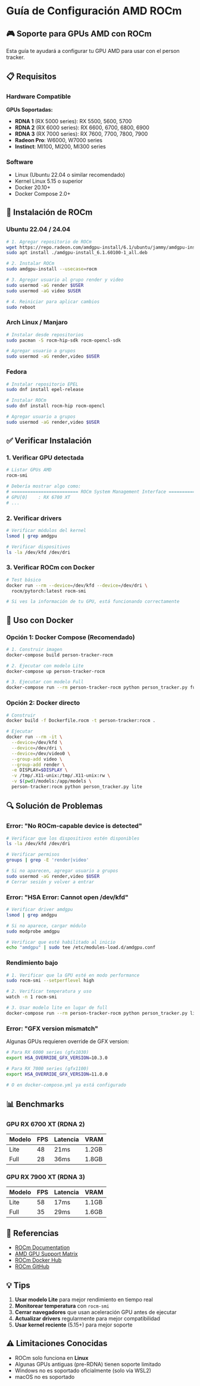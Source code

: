 # Guía de Configuración AMD ROCm

## 🎮 Soporte para GPUs AMD con ROCm

Esta guía te ayudará a configurar tu GPU AMD para usar con el person tracker.

## 📋 Requisitos

### Hardware Compatible

**GPUs Soportadas:**
- **RDNA 1** (RX 5000 series): RX 5500, 5600, 5700
- **RDNA 2** (RX 6000 series): RX 6600, 6700, 6800, 6900
- **RDNA 3** (RX 7000 series): RX 7600, 7700, 7800, 7900
- **Radeon Pro**: W6000, W7000 series
- **Instinct**: MI100, MI200, MI300 series

### Software

- Linux (Ubuntu 22.04 o similar recomendado)
- Kernel Linux 5.15 o superior
- Docker 20.10+
- Docker Compose 2.0+

## 🔧 Instalación de ROCm

### Ubuntu 22.04 / 24.04

```bash
# 1. Agregar repositorio de ROCm
wget https://repo.radeon.com/amdgpu-install/6.1/ubuntu/jammy/amdgpu-install_6.1.60100-1_all.deb
sudo apt install ./amdgpu-install_6.1.60100-1_all.deb

# 2. Instalar ROCm
sudo amdgpu-install --usecase=rocm

# 3. Agregar usuario al grupo render y video
sudo usermod -aG render $USER
sudo usermod -aG video $USER

# 4. Reiniciar para aplicar cambios
sudo reboot
```

### Arch Linux / Manjaro

```bash
# Instalar desde repositorios
sudo pacman -S rocm-hip-sdk rocm-opencl-sdk

# Agregar usuario a grupos
sudo usermod -aG render,video $USER
```

### Fedora

```bash
# Instalar repositorio EPEL
sudo dnf install epel-release

# Instalar ROCm
sudo dnf install rocm-hip rocm-opencl

# Agregar usuario a grupos
sudo usermod -aG render,video $USER
```

## ✅ Verificar Instalación

### 1. Verificar GPU detectada

```bash
# Listar GPUs AMD
rocm-smi

# Debería mostrar algo como:
# ========================= ROCm System Management Interface =========================
# GPU[0]    : RX 6700 XT
# ...
```

### 2. Verificar drivers

```bash
# Verificar módulos del kernel
lsmod | grep amdgpu

# Verificar dispositivos
ls -la /dev/kfd /dev/dri
```

### 3. Verificar ROCm con Docker

```bash
# Test básico
docker run --rm --device=/dev/kfd --device=/dev/dri \
  rocm/pytorch:latest rocm-smi

# Si ves la información de tu GPU, está funcionando correctamente
```

## 🐳 Uso con Docker

### Opción 1: Docker Compose (Recomendado)

```bash
# 1. Construir imagen
docker-compose build person-tracker-rocm

# 2. Ejecutar con modelo Lite
docker-compose up person-tracker-rocm

# 3. Ejecutar con modelo Full
docker-compose run --rm person-tracker-rocm python person_tracker.py full
```

### Opción 2: Docker directo

```bash
# Construir
docker build -f Dockerfile.rocm -t person-tracker:rocm .

# Ejecutar
docker run --rm -it \
  --device=/dev/kfd \
  --device=/dev/dri \
  --device=/dev/video0 \
  --group-add video \
  --group-add render \
  -e DISPLAY=$DISPLAY \
  -v /tmp/.X11-unix:/tmp/.X11-unix:rw \
  -v $(pwd)/models:/app/models \
  person-tracker:rocm python person_tracker.py lite
```

## 🔍 Solución de Problemas

### Error: "No ROCm-capable device is detected"

```bash
# Verificar que los dispositivos estén disponibles
ls -la /dev/kfd /dev/dri

# Verificar permisos
groups | grep -E 'render|video'

# Si no aparecen, agregar usuario a grupos
sudo usermod -aG render,video $USER
# Cerrar sesión y volver a entrar
```

### Error: "HSA Error: Cannot open /dev/kfd"

```bash
# Verificar driver amdgpu
lsmod | grep amdgpu

# Si no aparece, cargar módulo
sudo modprobe amdgpu

# Verificar que esté habilitado al inicio
echo "amdgpu" | sudo tee /etc/modules-load.d/amdgpu.conf
```

### Rendimiento bajo

```bash
# 1. Verificar que la GPU esté en modo performance
sudo rocm-smi --setperflevel high

# 2. Verificar temperatura y uso
watch -n 1 rocm-smi

# 3. Usar modelo lite en lugar de full
docker-compose run --rm person-tracker-rocm python person_tracker.py lite
```

### Error: "GFX version mismatch"

Algunas GPUs requieren override de GFX version:

```bash
# Para RX 6000 series (gfx1030)
export HSA_OVERRIDE_GFX_VERSION=10.3.0

# Para RX 7000 series (gfx1100)
export HSA_OVERRIDE_GFX_VERSION=11.0.0

# O en docker-compose.yml ya está configurado
```

## 📊 Benchmarks

### GPU RX 6700 XT (RDNA 2)

| Modelo | FPS | Latencia | VRAM |
|--------|-----|----------|------|
| Lite   | 48  | 21ms     | 1.2GB |
| Full   | 28  | 36ms     | 1.8GB |

### GPU RX 7900 XT (RDNA 3)

| Modelo | FPS | Latencia | VRAM |
|--------|-----|----------|------|
| Lite   | 58  | 17ms     | 1.1GB |
| Full   | 35  | 29ms     | 1.6GB |

## 🔗 Referencias

- [ROCm Documentation](https://rocm.docs.amd.com/)
- [AMD GPU Support Matrix](https://rocm.docs.amd.com/en/latest/release/gpu_os_support.html)
- [ROCm Docker Hub](https://hub.docker.com/u/rocm)
- [ROCm GitHub](https://github.com/RadeonOpenCompute/ROCm)

## 💡 Tips

1. **Usar modelo Lite** para mejor rendimiento en tiempo real
2. **Monitorear temperatura** con `rocm-smi`
3. **Cerrar navegadores** que usan aceleración GPU antes de ejecutar
4. **Actualizar drivers** regularmente para mejor compatibilidad
5. **Usar kernel reciente** (5.15+) para mejor soporte

## ⚠️ Limitaciones Conocidas

- ROCm solo funciona en **Linux**
- Algunas GPUs antiguas (pre-RDNA) tienen soporte limitado
- Windows no es soportado oficialmente (solo vía WSL2)
- macOS no es soportado
